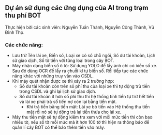 ## Dự án sử dụng các ứng dụng của AI trong trạm thu phí BOT
Thực hiện bởi các sinh viên: Nguyễn Tuấn Thành, Nguyễn Công Thành, Vũ Đình Thọ.

### Các chức năng:
- Lưu trữ Tên lái xe, Biển số, Loại xe có số chỗ ngồi, Số dư tài khoản, Lịch sử giao dịch, Số tờ tiền với từng loại trong cây BOT.
- Máy nhận dạng biển số ô tô: Sử dụng YOLO để lấy ảnh chỉ có biển số xe. Sau đó dùng OCR để lấy ra chuỗi kí tự biển số. Rồi tiếp tục các chức năng khác với những truy vấn vào CSDL.
- Khi máy quét nhận được xe thì xảy ra 2 trường hợp:
    - Số dư tài khoản còn trên số phí thu của loại xe thì tự động trừ tiền trong CSDL và ghi lại lịch sử giao dịch.
    - Số dư tài khoản ít hơn số phí thu thì hệ thống tính tiền tự trừ hết tiền và lái xe phải trả số tiền nợ còn lại bằng tiền mặt.
        - Khi trả tiền bằng tiền mặt: Lái xe bỏ tiền vào Hệ thống thu tiền mặt rồi nó sẽ tự dộng trả lại tiền thừa cho lái xe.
- Máy thu tiền mặt sẽ tự động kiểm tra xem với mỗi mức tiền thì còn bao nhiêu tờ, nếu số tờ mỗi mức mà ít hơn 100 tờ thì hiện ra thông báo để quản lí cây BOT có thể bảo thêm tiền vào máy.
